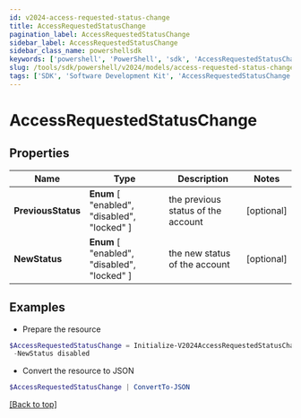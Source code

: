 ```yaml
---
id: v2024-access-requested-status-change
title: AccessRequestedStatusChange
pagination_label: AccessRequestedStatusChange
sidebar_label: AccessRequestedStatusChange
sidebar_class_name: powershellsdk
keywords: ['powershell', 'PowerShell', 'sdk', 'AccessRequestedStatusChange', 'V2024AccessRequestedStatusChange'] 
slug: /tools/sdk/powershell/v2024/models/access-requested-status-change
tags: ['SDK', 'Software Development Kit', 'AccessRequestedStatusChange', 'V2024AccessRequestedStatusChange']
---
```



# AccessRequestedStatusChange

## Properties

Name | Type | Description | Notes
------------ | ------------- | ------------- | -------------
**PreviousStatus** |  **Enum** [  "enabled",    "disabled",    "locked" ] | the previous status of the account | [optional] 
**NewStatus** |  **Enum** [  "enabled",    "disabled",    "locked" ] | the new status of the account | [optional] 

## Examples

- Prepare the resource
```powershell
$AccessRequestedStatusChange = Initialize-V2024AccessRequestedStatusChange  -PreviousStatus enabled `
 -NewStatus disabled
```

- Convert the resource to JSON
```powershell
$AccessRequestedStatusChange | ConvertTo-JSON
```


[[Back to top]](#) 

